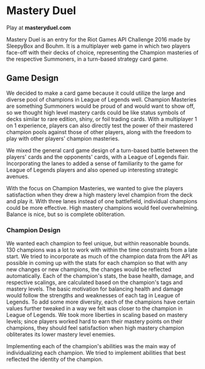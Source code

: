 # Mastery Duel #

   Play at **masteryduel.com**

Mastery Duel is an entry for the Riot Games API Challenge 2016 made by SleepyBox and Bouhm. It is a multiplayer web game in which two players face-off with their decks of choice, representing the Champion masteries of the respective Summoners, in a turn-based strategy card game.

## Game Design ##

We decided to make a card game because it could utilize the large and diverse pool of champions in League of Legends well. Champion Masteries are something Summoners would be proud of and would want to show off, so we thought high level mastery cards could be like status symbols of decks similar to rare edition, shiny, or foil trading cards. With a multiplayer 1 on 1 experience, players can also directly test the power of their mastered champion pools against those of other players, along with the freedom to play with other players' champion masteries.

We mixed the general card game design of a turn-based battle between the players' cards and the opponents' cards, with a League of Legends flair. Incorporating the lanes to added a sense of familiarity to the game for League of Legends players and also opened up interesting strategic avenues.

With the focus on Champion Masteries, we wanted to give the players satisfaction when they drew a high mastery level champion from the deck and play it. With three lanes instead of one battlefield, individual champions could be more effective. High mastery champions would feel overwhelming. Balance is nice, but so is complete obliteration. 


### Champion Design ###

We wanted each champion to feel unique, but within reasonable bounds. 130 champions was a lot to work with within the time constraints from a late start. We tried to incorporate as much of the champion data from the API as possible in coming up with the stats for each champion so that with any new changes or new champions, the changes would be reflected automatically. Each of the champion's stats, the base health, damage, and respective scalings, are calculated based on the champion's tags and mastery levels. The basic motivation for balancing health and damage would follow the strengths and weaknesses of each tag in League of Legends. To add some more diversity, each of the champions have certain values further tweaked in a way we felt was closer to the champion in League of Legends. We took more liberties in scaling based on mastery levels; since players worked hard to earn their mastery points on their champions, they should feel satisfaction when high mastery champion obliterates its lower mastery level enemies.

Implementing each of the champion's abilities was the main way of individualizing each champion. We tried to implement abilities that best reflected the identity of the champion.